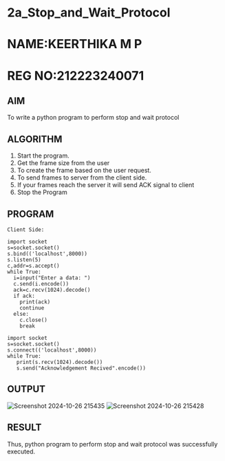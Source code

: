 # 2a_Stop_and_Wait_Protocol
# NAME:KEERTHIKA M P
# REG NO:212223240071
## AIM 
To write a python program to perform stop and wait protocol
## ALGORITHM
1. Start the program.
2. Get the frame size from the user
3. To create the frame based on the user request.
4. To send frames to server from the client side.
5. If your frames reach the server it will send ACK signal to client
6. Stop the Program
## PROGRAM
```
Client Side:

import socket
s=socket.socket()
s.bind(('localhost',8000))
s.listen(5)
c,addr=s.accept()
while True:
  i=input("Enter a data: ")
  c.send(i.encode())
  ack=c.recv(1024).decode()
  if ack:
    print(ack)
    continue
  else:
    c.close()
    break
```

```
import socket
s=socket.socket()
s.connect(('localhost',8000))
while True:
   print(s.recv(1024).decode())
   s.send("Acknowledgement Recived".encode())

```

## OUTPUT
![Screenshot 2024-10-26 215435](https://github.com/user-attachments/assets/ac724a3e-a48f-4982-aa29-b64520c4ee48)
![Screenshot 2024-10-26 215428](https://github.com/user-attachments/assets/2ded20f9-a02b-4a8f-abc4-5c08a7504b77)



## RESULT
Thus, python program to perform stop and wait protocol was successfully executed.
